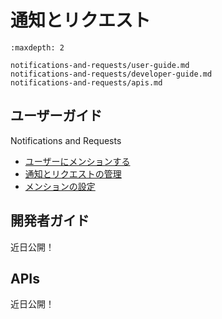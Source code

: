 # 通知とリクエスト

```{toctree}
:maxdepth: 2

notifications-and-requests/user-guide.md
notifications-and-requests/developer-guide.md
notifications-and-requests/apis.md
```

ユーザーガイド
----------

Notifications and Requests


* [ユーザーにメンションする](./notifications-and-requests/user-guide/mentioning-users.md)
* [通知とリクエストの管理](./notifications-and-requests/user-guide/managing-notifications-and-requests.md)
* [メンションの設定](./notifications-and-requests/user-guide/configuring-mentions.md)

## 開発者ガイド

近日公開！

## APIs

近日公開！